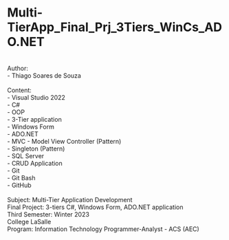 # Multi-TierApp_Final_Prj_3Tiers_WinCs_ADO.NET
<br/>
Author:
<br/>
- Thiago Soares de Souza
<br/>
<br/>
Content:
<br/>
- Visual Studio 2022
<br/>
- C#
<br/>
- OOP
<br/>
- 3-Tier application
<br/>
- Windows Form
<br/>
- ADO.NET
<br/>
- MVC - Model View Controller (Pattern)
<br/>
- Singleton (Pattern)
<br/>
- SQL Server
<br/>
- CRUD Application
<br/>
- Git
<br/>
- Git Bash
<br/>
- GitHub
<br/>
<br/>
Subject: Multi-Tier Application Development
<br/>
Final Project: 3-tiers C#, Windows Form, ADO.NET application
<br/>
Third Semester: Winter 2023
<br/>
College LaSalle
<br/>
Program: Information Technology Programmer-Analyst - ACS (AEC)
